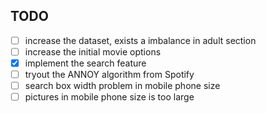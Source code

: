 ## TODO

- [ ] increase the dataset, exists a imbalance in adult section
- [ ] increase the initial movie options
- [x] implement the search feature
- [ ] tryout the ANNOY algorithm from Spotify
- [ ] search box width problem in mobile phone size
- [ ] pictures in mobile phone size is too large
